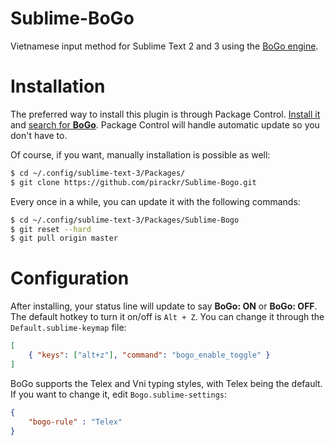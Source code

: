 Sublime-BoGo
============

Vietnamese input method for Sublime Text 2 and 3 using the
[BoGo engine](https://github.com/BoGoEngine/bogo-python).

Installation
============

The preferred way to install this plugin is through Package Control. 
[Install it][1] and [search for **BoGo**][2]. Package Control will 
handle automatic update so you don't have to.

Of course, if you want, manually installation is possible as well:

```bash
$ cd ~/.config/sublime-text-3/Packages/
$ git clone https://github.com/pirackr/Sublime-Bogo.git
```

Every once in a while, you can update it with the following commands:

```bash
$ cd ~/.config/sublime-text-3/Packages/Sublime-Bogo
$ git reset --hard
$ git pull origin master
```

[1]: https://sublime.wbond.net/installation
[2]: https://sublime.wbond.net/docs/usage

Configuration
=============

After installing, your status line will update to say **BoGo: ON** or **BoGo:
OFF**. The default hotkey to turn it on/off is `Alt + Z`. You can change it
through the `Default.sublime-keymap` file:

```json
[
	{ "keys": ["alt+z"], "command": "bogo_enable_toggle" }
]
```

BoGo supports the Telex and Vni typing styles, with Telex being the default.
If you want to change it, edit `Bogo.sublime-settings`:

```json
{
    "bogo-rule" : "Telex"
}
```
